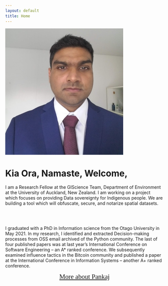 ```yaml
---
layout: default
title: Home
---
```


<div class="container-fluid">
  <div class="row">
    <div class="col-sm-6">
      <img class="img-fluid" src="./imgs/Pankaj.jpg" alt="Dr Pankaj Sharma" width="375" height="400"><br>
    </div>
    <div class="col-sm-5">    
    <h1 class="text-primary">Kia Ora, Namaste, Welcome, </h1>

I am a Research Fellow at the GIScience Team, Department of Environment at the University of Auckland, New Zealand. 
I am working on a project which focuses on providing Data sovereignty for Indigenous people. We are building a tool which will obfuscate, secure, and notarize spatial datasets. 

<br> <br>

I graduated with a PhD in Information science from the Otago University in May 2021. In my research, I identified and extracted Decision-making processes from OSS email archived of the Python community. The last of four published papers was at last year’s International Conference on Software Engineering – an A* ranked conference. We subsequently examined influence tactics in the Bitcoin community and published a paper at the International Conference in Information Systems – another A+ ranked conference.         

<div style="text-align: center;"><a href="/about.html" style="font-family: 'Homemade Apple', cursive; font-size: 150%;">More about Pankaj</a></div>



</div>
</div>

